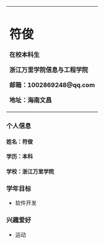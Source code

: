 <table border="0">
  <tr> 
    <td width="100%"> 
      <h1>符俊</h1>
      <p><b>在校本科生</b></p> 
      <p><b>浙江万里学院信息与工程学院</b></p> 
      <p><b>邮箱：1002869248@qq.com</b></p> 
      <p><b>地址：海南文昌</b></p> </td> 
  </tr> </table> 
  
 ### 个人信息 
 
 #### 姓名：符俊 
 
 #### 学历：本科 
 
 #### 学校：浙江万里学院 
 
 ### 学年目标 
  - 软件开发
  
  ### 兴趣爱好
  - 运动
